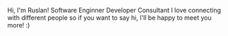 Hi, I'm Ruslan! 
Software Enginner
Developer Consultant
 I love connecting with different people so if you want to say hi, I'll be happy to meet you more! :)
